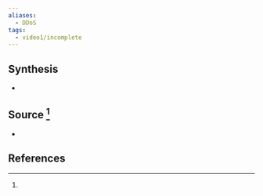 ```yaml
---
aliases:
  - DDoS
tags:
  - video1/incomplete
---
```

## Synthesis
- 
## Source [^1]
- 
## References

[^1]: